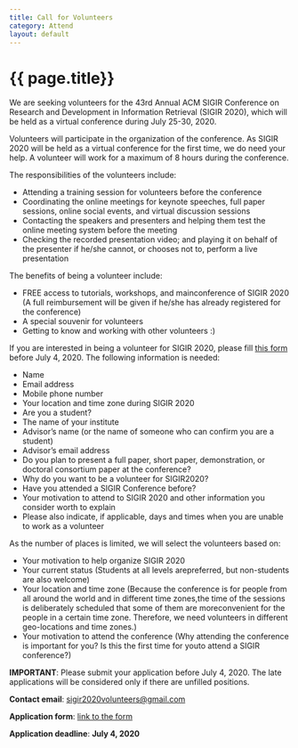 ```yaml
---
title: Call for Volunteers
category: Attend
layout: default
---
```


# {{ page.title}}

We are seeking volunteers for the 43rd Annual ACM SIGIR Conference on Research and Development in Information Retrieval (SIGIR 2020), which will be held as a virtual conference during July 25-30, 2020. 

Volunteers will participate in the organization of the conference. As SIGIR 2020 will be held as a virtual conference for the first time, we do need your help. A volunteer will work for a maximum of 8 hours during the conference. 

The responsibilities of the volunteers include:
* Attending a training session for volunteers before the conference
* Coordinating the online meetings for keynote speeches, full paper sessions, online social events, and virtual discussion sessions
* Contacting the speakers and presenters and helping them test the online meeting system before the meeting
* Checking the recorded presentation video; and playing it on behalf of the presenter if he/she cannot, or chooses not to, perform a live presentation 

The benefits of being a volunteer include:
* FREE access to tutorials, workshops, and mainconference of SIGIR 2020 (A full reimbursement will be given if he/she has already registered for the conference)
* A special souvenir for volunteers
* Getting to know and working with other volunteers :)

If you are interested in being a volunteer for SIGIR 2020, please fill [this form](https://wj.qq.com/s2/6614115/e17d/) before July 4, 2020. The following information is needed:
* Name
* Email address
* Mobile phone number
* Your location and time zone during SIGIR 2020
* Are you a student?
* The name of your institute
* Advisor’s name (or the name of someone who can confirm you are a student)
* Advisor’s email address
* Do you plan to present a full paper, short paper, demonstration, or doctoral consortium paper at the conference?
* Why do you want to be a volunteer for SIGIR2020?
* Have you attended a SIGIR Conference before?
* Your motivation to attend to SIGIR 2020 and other information you consider worth to explain
* Please also indicate, if applicable, days and times when you are unable to work as a volunteer

As the number of places is limited, we will select the volunteers based on:
* Your motivation to help organize SIGIR 2020
* Your current status (Students at all levels arepreferred, but non-students are also welcome)
* Your location and time zone (Because the conference is for people from all around the world and in different time zones,the time of the sessions is deliberately scheduled that some of them are moreconvenient for the people in a certain time zone. Therefore, we need volunteers in different geo-locations and time zones.)
* Your motivation to attend the conference (Why attending the conference is important for you? Is this the first time for youto attend a SIGIR conference?)

**IMPORTANT**: Please submit your application before July 4, 2020. The late applications will be considered only if there are unfilled positions.

**Contact email**: <sigir2020volunteers@gmail.com>

**Application form**: [link to the form](https://wj.qq.com/s2/6614115/e17d/)

**Application deadline**: **July 4, 2020**

